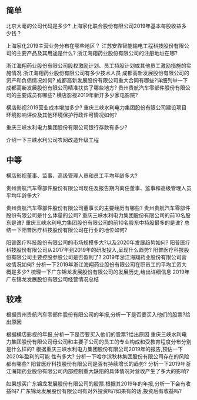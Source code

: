 ## 简单
北京大毫的公司代码是多少?
上海家化联合股份有限公司2019年基本每股收益多少钱？

上海家化2019主营业务分布在哪些地区？
江苏安靠智能输电工程科技股份有限公司的主要产品及其用途是什么?
浙江海翔药业股份有限公司的注册地址在哪?

浙江海翔药业股份有限公司股权激励计划、员工持股计划或其他员工激励措施的实施情况
浙江海翔药业股份有限公司有多少技术人员
成都高新发展股份有限公司的资产和负债情况如何?
成都高新发展股份有限公司重大合同有哪些?详细列举一下
成都高新发展股份有限公司精准扶贫了哪些地方?
贵州贵航汽车零部件股份有限公司的主要成员有哪些?
横店影视2019年新开多少家电影院?

横店影视2019营业成本增加多少?
重庆三峡水利电力集团股份有限公司建设项目环境影响评价及其他环境保护行政许可情况如何?

重庆三峡水利电力集团股份有限公司银行存款有多少?

介绍一下三峡水利公司农网改造升级工程

## 中等

横店影视董事、监事、高级管理人员和员工平均年龄多大?

贵州贵航汽车零部件股份有限公司现任及报告期内离任董事、监事和高级管理人员平均年龄多大?


贵州贵航汽车零部件股份有限公司董事长的主要经历有哪些?
贵州贵航汽车零部件股份有限公司是什么体量的公司?
重庆三峡水利电力集团股份有限公司的前10名股东是谁?
重庆三峡水利电力集团股份有限公司的前10名股东中持股最多的是谁?
总结一下阳普医疗科技股份有限公司在行业的地位如何?

阳普医疗科技股份有限公司的市场规模多大?以及2020年发展趋势如何?
阳普医疗科技股份有限公司从2017年到2019年的研发投入,呈现什么趋势?
阳普医疗科技股份有限公司主要控股参股公司是否盈利了?
2019年浙江海翔药业股份有限公司营收情况如何?
分析一下2019年浙江海翔药业股份有限公司在职员工的平均工资大概是多少?
梳理一下广东锦龙发展股份有限公司的发展历史,给出详细信息
2019年广东锦龙发展股份有限公司经营情况总结

## 较难

根据贵州贵航汽车零部件股份有限公司的年报,分析一下是否要买入他们的股票?给出原因

根据横店影视的年报,分析一下是否要买入他们的股票?给出原因
重庆三峡水利电力集团股份有限公司母公司和主要子公司的员工的专业构成和受教育程度分布分别是什么样的?
根据重庆三峡水利电力集团股份有限公司2019年的报告,预估一下2020年盈利的可能 性有多大?
分析一下哈尔滨秋林集团股份有限公司存在的风险都有哪些?
阳普医疗科技股份有限公司是否有持续增长的趋势?
分析一下2019年浙江海翔药业股份有限公司内部控制重大缺陷的具体情况对营收产生了多大的影响?

如果想买广东锦龙发展股份有限公司的股票.根据其2019年的年报,分析一下会有收益吗?
广东锦龙发展股份有限公司有对外投资吗?如果有的话,投资后有收益吗?
